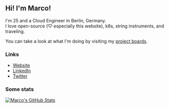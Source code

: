 ## Hi! I'm Marco!

I'm 25 and a Cloud Engineer in Berlin, Germany.\
I love open-source (♡ especially this website), k8s, string instruments, and traveling.

You can take a look at what I'm doing by visiting my [project boards](https://github.com/marcomicera?tab=projects).

### Links
- [Website](https://marcomicera.github.io/)
- [LinkedIn](https://www.linkedin.com/in/marcomicera/?locale=en_US)
- [Twitter](https://twitter.com/marco_micera)

### Some stats
[![Marco's GitHub Stats](https://github-readme-stats.vercel.app/api?username=marcomicera&show_icons=true)](https://github.com/marcomicera)
